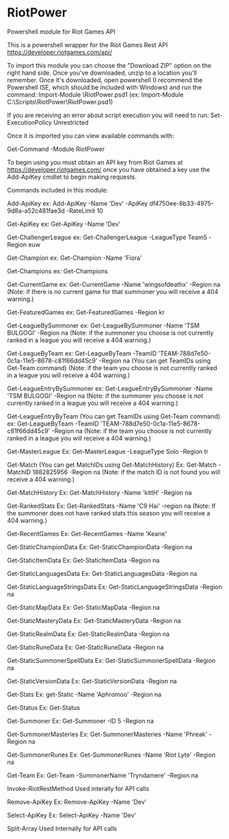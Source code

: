 # RiotPower
Powershell module for Riot Games API

This is a powershell wrapper for the Riot Games Rest API https://developer.riotgames.com/api/

To import this module you can choose the "Download ZIP" option on the right hand side. Once you've downloaded, unzip to a location you'll remember. Once it's downloaded, open powershell (I recommend the Powershell ISE, which should be included with Windows) and run the command: 
Import-Module <Path to Module>\RiotPower.psd1 (ex: Import-Module C:\Scripts\RiotPower\RiotPower.psd1)

If you are receiving an error about script execution you will need to run:
Set-ExecutionPolicy Unrestricted

Once it is imported you can view available commands with: 

  Get-Command -Module RiotPower

To begin using you must obtain an API key from Riot Games at https://developer.riotgames.com/ once you have obtained a key use the Add-ApiKey cmdlet to begin making requests. 

Commands included in this module:

Add-ApiKey
  ex: Add-ApiKey -Name 'Dev' -ApiKey df4750ee-8b33-4975-9d8a-a52c481fae3d -RateLimit 10

Get-ApiKey
ex: Get-ApiKey -Name 'Dev'

Get-ChallengerLeague
ex: Get-ChallengerLeague -LeagueType Team5 -Region euw

Get-Champion
ex: Get-Champion -Name 'Fiora'

Get-Champions
ex: Get-Champions

Get-CurrentGame
ex: Get-CurrentGame -Name 'wingsofdeathx' -Region na
(Note: if there is no current game for that summoner you will receive a 404 warning.)

Get-FeaturedGames
ex: Get-FeaturedGames -Region kr

Get-LeagueBySummoner
ex: Get-LeagueBySummoner -Name 'TSM BULGOGI' -Region na
(Note: if the summoner you choose is not currently ranked in a league you will receive a 404 warning.)

Get-LeagueByTeam
ex: Get-LeagueByTeam -TeamID 'TEAM-788d7e50-0c1a-11e5-8678-c81f66dd45c9' -Region na
(You can get TeamIDs using Get-Team command)
(Note: if the team you choose is not currently ranked in a league you will receive a 404 warning.)

Get-LeagueEntryBySummoner
ex: Get-LeagueEntryBySummoner -Name 'TSM BULGOGI' -Region na
(Note: if the summoner you choose is not currently ranked in a league you will receive a 404 warning.)

Get-LeagueEntryByTeam
(You can get TeamIDs using Get-Team command)
ex: Get-LeagueByTeam -TeamID 'TEAM-788d7e50-0c1a-11e5-8678-c81f66dd45c9' -Region na
(Note: if the team you choose is not currently ranked in a league you will receive a 404 warning.)

Get-MasterLeague
Ex: Get-MasterLeague -LeagueType Solo -Region tr

Get-Match
(You can get MatchIDs using Get-MatchHistory)
Ex: Get-Match -MatchID 1882825956 -Region na
(Note: if the match ID is not found you will receive a 404 warning.)

Get-MatchHistory
Ex: Get-MatchHistory -Name 'kittH' -Region na

Get-RankedStats
Ex: Get-RankedStats -Name 'C9 Hai' -region na
(Note: If the summoner does not have ranked stats this season you will receive a 404 warning.)

Get-RecentGames
Ex: Get-RecentGames -Name 'Keane' 

Get-StaticChampionData
Ex: Get-StaticChampionData -Region na

Get-StaticItemData
Ex: Get-StaticItemData -Region na

Get-StaticLanguagesData
Ex: Get-StaticLanguagesData -Region na

Get-StaticLanguageStringsData
Ex: Get-StaticLanguageStringsData -Region na

Get-StaticMapData
Ex: Get-StaticMapData -Region na

Get-StaticMasteryData
Ex: Get-StaticMasteryData -Region na

Get-StaticRealmData
Ex: Get-StaticRealmData -Region na

Get-StaticRuneData
Ex: Get-StaticRuneData -Region na

Get-StaticSummonerSpellData
Ex: Get-StaticSummonerSpellData -Region na

Get-StaticVersionData
Ex: Get-StaticVersionData -Region na

Get-Stats
Ex: get-Static -Name 'Aphromoo' -Region na

Get-Status
Ex: Get-Status

Get-Summoner
Ex: Get-Summoner -ID 5 -Region na

Get-SummonerMasteries
Ex: Get-SummonerMasteries -Name 'Phreak' -Region na

Get-SummonerRunes
Ex: Get-SummonerRunes -Name 'Riot Lyte' -Region na

Get-Team
Ex: Get-Team -SummonerName 'Tryndamere' -Region na

Invoke-RiotRestMethod
Used interally for API calls

Remove-ApiKey
Ex: Remove-ApiKey -Name 'Dev'

Select-ApiKey
Ex: Select-ApiKey -Name 'Dev'

Split-Array
Used Internally for API calls
